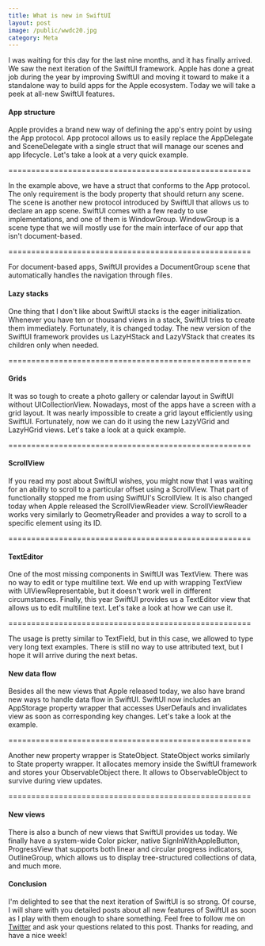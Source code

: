 ```yaml
---
title: What is new in SwiftUI
layout: post
image: /public/wwdc20.jpg
category: Meta
---
```


I was waiting for this day for the last nine months, and it has finally arrived. We saw the next iteration of the SwiftUI framework. Apple has done a great job during the year by improving SwiftUI and moving it toward to make it a standalone way to build apps for the Apple ecosystem. Today we will take a peek at all-new SwiftUI features.

#### App structure
Apple provides a brand new way of defining the app's entry point by using the App protocol. App protocol allows us to easily replace the AppDelegate and SceneDelegate with a single struct that will manage our scenes and app lifecycle. Let's take a look at a very quick example.

=====================================================

In the example above, we have a struct that conforms to the App protocol. The only requirement is the body property that should return any scene. The scene is another new protocol introduced by SwiftUI that allows us to declare an app scene. SwiftUI comes with a few ready to use implementations, and one of them is WindowGroup. WindowGroup is a scene type that we will mostly use for the main interface of our app that isn't document-based.

=====================================================

For document-based apps, SwiftUI provides a DocumentGroup scene that automatically handles the navigation through files.

#### Lazy stacks
One thing that I don't like about SwiftUI stacks is the eager initialization. Whenever you have ten or thousand views in a stack, SwiftUI tries to create them immediately. Fortunately, it is changed today. The new version of the SwiftUI framework provides us LazyHStack and LazyVStack that creates its children only when needed.

=====================================================

#### Grids
It was so tough to create a photo gallery or calendar layout in SwiftUI without UICollectionView. Nowadays, most of the apps have a screen with a grid layout. It was nearly impossible to create a grid layout efficiently using SwiftUI. Fortunately, now we can do it using the new LazyVGrid and LazyHGrid views. Let's take a look at a quick example.

=====================================================

#### ScrollView
If you read my post about SwiftUI wishes, you might now that I was waiting for an ability to scroll to a particular offset using a ScrollView. That part of functionally stopped me from using SwiftUI's ScrollView. It is also changed today when Apple released the ScrollViewReader view. ScrollViewReader works very similarly to GeometryReader and provides a way to scroll to a specific element using its ID.

=====================================================

#### TextEditor
One of the most missing components in SwiftUI was TextView. There was no way to edit or type multiline text. We end up with wrapping TextView with UIViewRepresentable, but it doesn't work well in different circumstances. Finally, this year SwiftUI provides us a TextEditor view that allows us to edit multiline text. Let's take a look at how we can use it.

=====================================================

The usage is pretty similar to TextField, but in this case, we allowed to type very long text examples. There is still no way to use attributed text, but I hope it will arrive during the next betas.

#### New data flow 
Besides all the new views that Apple released today, we also have brand new ways to handle data flow in SwiftUI. SwiftUI now includes an AppStorage property wrapper that accesses UserDefauls and invalidates view as soon as corresponding key changes. Let's take a look at the example.

=====================================================

Another new property wrapper is StateObject. StateObject works similarly to State property wrapper. It allocates memory inside the SwiftUI framework and stores your ObservableObject there. It allows to ObservableObject to survive during view updates.

=====================================================

#### New views
There is also a bunch of new views that SwiftUI provides us today. We finally have a system-wide Color picker, native SignInWithAppleButton, ProgressView that supports both linear and circular progress indicators, OutlineGroup, which allows us to display tree-structured collections of data,  and much more.

#### Conclusion
I'm delighted to see that the next iteration of SwiftUI is so strong. Of course, I will share with you detailed posts about all new features of SwiftUI as soon as I play with them enough to share something. Feel free to follow me on [Twitter](https://twitter.com/mecid) and ask your questions related to this post. Thanks for reading, and have a nice week!